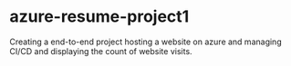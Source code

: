# azure-resume-project1
Creating a end-to-end project hosting a website on azure and managing CI/CD and displaying the count of website visits.
